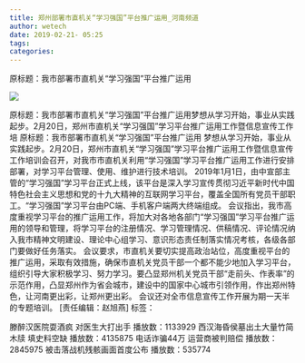 ```yaml
---
title: 郑州部署市直机关“学习强国”平台推广运用_河南频道
author: wetech
date: 2019-02-21- 05:25
tags: 
categories: 
---
```

原标题：我市部署市直机关“学习强国”平台推广运用
<!-- more -->
                
<img align="center" border="0" src="http://p2.ifengimg.com/a/2016/0810/204c433878d5cf9size1_w16_h16.png" />
                
            
原标题：我市部署市直机关“学习强国”平台推广运用梦想从学习开始，事业从实践起步。2月20日，郑州市直机关“学习强国”学习平台推广运用工作暨信息宣传工作培
原标题：我市部署市直机关“学习强国”平台推广运用
梦想从学习开始，事业从实践起步。2月20日，郑州市直机关“学习强国”学习平台推广运用工作暨信息宣传工作培训会召开，对我市市直机关利用“学习强国”学习平台推广运用工作进行安排部署，对学习平台管理、使用、维护进行技术培训。
2019年1月1日，由中宣部主管的“学习强国”学习平台正式上线，该平台是深入学习宣传贯彻习近平新时代中国特色社会主义思想和党的十九大精神的互联网学习平台，覆盖全国所有党员干部职工。“学习强国”学习平台由PC端、手机客户端两大终端组成。
会议指出，我市高度重视学习平台的推广运用工作，将加大对各地各部门“学习强国”学习平台推广运用的领导和管理，将学习平台的注册情况、学习管理情况、供稿情况、评论情况纳入我市精神文明建设、理论中心组学习、意识形态责任制落实情况考核，各级各部门要做好任务落实。
会议要求，市直机关要切实提高政治站位，高度重视平台的推广运用，采取有效措施，确保市直机关党员干部一个都不能少地加入学习平台，组织引导大家积极学习、努力学习。要凸显郑州机关党员干部“走前头、作表率”的示范作用，凸显郑州作为省会城市，建设中的国家中心城市引领作用，作出郑州特色，让河南更出彩，让郑州更出彩。
会议还对全市信息宣传工作开展为期一天半的专题培训。
[责任编辑：赵旭燕]
标签：
 
             
滕醉汉医院耍酒疯 对医生大打出手
播放数：1133929
西汉海昏侯墓出土大量竹简木牍 填史料空缺
播放数：4135875
电话诈骗44万 运营商被判赔偿
播放数：2845975
被击落战机残骸画面首度公布
播放数：535774

